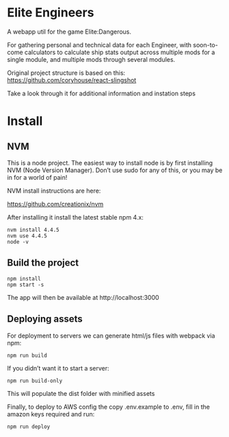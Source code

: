 Elite Engineers
===============

A webapp util for the game Elite:Dangerous.

For gathering personal and technical data for each Engineer, with soon-to-come 
calculators to calculate ship stats output across multiple mods for a single 
module, and multiple mods through several modules.

Original project structure is based on this:
https://github.com/coryhouse/react-slingshot

Take a look through it for additional information and instation steps

Install
=======

NVM
---

This is a node project. The easiest way to install node is by
first installing NVM (Node Version Manager). Don’t use sudo for
any of this, or you may be in for a world of pain!

NVM install instructions are here:

https://github.com/creationix/nvm

After installing it install the latest stable npm 4.x:

```
nvm install 4.4.5
nvm use 4.4.5
node -v
```

Build the project
-----------------

```
npm install
npm start -s
```

The app will then be available at http://localhost:3000

Deploying assets
----------------

For deployment to servers we can generate html/js files with webpack via npm:

```
npm run build
```

If you didn’t want it to start a server:

```
npm run build-only
```

This will populate the dist folder with minified assets

Finally, to deploy to AWS config the copy .env.example to .env, fill in the amazon keys required
and run:

```
npm run deploy
```

